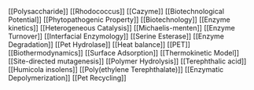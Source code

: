 [[Polysaccharide]]
[[Rhodococcus]]
[[Cazyme]]
[[Biotechnological Potential]]
[[Phytopathogenic Property]]
[[Biotechnology]]
[[Enzyme kinetics]]
[[Heterogeneous Catalysis]]
[[Michaelis-menten]]
[[Enzyme Turnover]]
[[Interfacial Enzymology]]
[[Serine Esterase]]
[[Enzyme Degradation]]
[[Pet Hydrolase]]
[[Heat balance]]
[[PET]]
[[Biothermodynamics]]
[[Surface Adsorption]]
[[Thermokinetic Model]]
[[Site-directed mutagenesis]]
[[Polymer Hydrolysis]]
[[Terephthalic acid]]
[[Humicola insolens]]
[[Poly(ethylene Terephthalate)]]
[[Enzymatic Depolymerization]]
[[Pet Recycling]]
